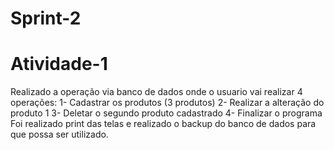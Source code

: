 # Sprint-2

# Atividade-1
Realizado a operação via banco de dados onde o usuario vai realizar 4 operações:
1- Cadastrar os produtos (3 produtos)
2- Realizar a alteração do produto 1
3- Deletar o segundo produto cadastrado
4- Finalizar o programa
Foi realizado print das telas e realizado o backup do banco de dados para que possa ser utilizado.